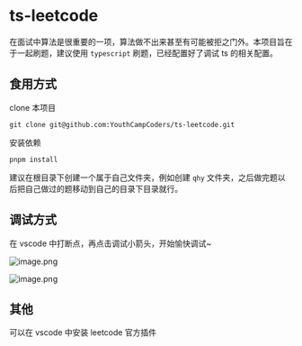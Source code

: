 # ts-leetcode

在面试中算法是很重要的一项，算法做不出来甚至有可能被拒之门外。本项目旨在于一起刷题，建议使用 `typescript` 刷题，已经配置好了调试 ts 的相关配置。

## 食用方式

clone 本项目

```shell
git clone git@github.com:YouthCampCoders/ts-leetcode.git
```

安装依赖

```shell
pnpm install
```

建议在根目录下创建一个属于自己文件夹，例如创建 `qhy` 文件夹，之后做完题以后把自己做过的题移动到自己的目录下目录就行。

## 调试方式

在 vscode 中打断点，再点击调试小箭头，开始愉快调试~

![image.png](https://s2.loli.net/2023/02/10/F1iTcmIGezv9KJM.png)

![image.png](https://s2.loli.net/2023/02/10/pSRe5olqvjyV9T6.png)

## 其他

可以在 vscode 中安装 leetcode 官方插件
